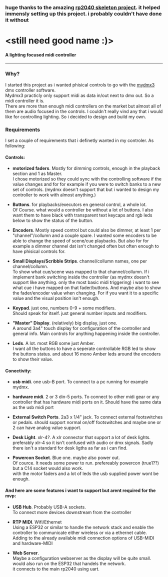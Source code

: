 ### huge thanks to the amazing [rp2040 skeleton project](https://github.com/daveythacher/RP2040_SKELETON). it helped immensly setting up this project. i probably couldn't have done it without

# &lt;still need good name :)&gt;
#### A lighting focused midi controller

---
### Why?
I started this project as i wanted phisical controls to go with the [mydmx3](https://www.adj.com/mydmx-3) dmx controller software.  
Mydmx3 practicly only support midi as data in/out next to dmx out. So a midi controller it is.  
There are more than enough midi controllers on the market but almost all of them are audio focused in the controls. I couldn't really vind any that i would like for controlling lighting. So i decided to design and build my own.

### Requirements
I set a couple of requirements that i definetly wanted in my controler. As following:  
#### Controls:

- **motorized faders**. Mostly for dimming controls, enough in the playback section and 1 as Master.  
  I chose motorized so they could sync with the controlling software if the value changes and for for example if you were to switch banks to a new set of controls. (mydmx doesn't support that but i wanted to design my controller to work with almost anything.)

  
- **Buttons**. for playbacks/executors en general control, a whole lot.  
  Of Course. what would a controller be without a lot of buttons. I also want them to have black with transparent text keycaps and rgb leds below to show the status of the button.

- **Encoders**. Mostly speed control but could also be dimmer, at least 1 per "channel"/collumn and a couple spare.
  I wanted some encoders to be able to change the speed of scene/cue playbacks. But also for for example a dimmer channel dat isn't changed often but often enough to have phisical controls for.

- **Small Displays/Scribble Strips**. channel/collumn names, one per channel/collumn.  
  To show what cue/scene was mapped to that channel/collumn. If i implement bank switching inside the controller (as mydmx doesn't support like anything. only the most basic midi triggering) i want to see what cue i have mapped on that fader/buttons.
  And maybe also to show the fader/encoder value when changing. For if you want it to a specific value and the visual position isn't enough.

- **Keypad**. just one, numbers 0-9 + some modifiers.  
  Should speak for itself. just general number inputs and modifiers.

- **"Master" Display**. (relatively) big display, just one.  
   A around 3a4" touch display for configuration of the controller and general info. Main controls for anything happening inside the controller.

- **Leds**. A lot. most RGB some just Amber.  
  I want all the buttons to have a seperate controllable RGB led to show the buttons status. and about 16 mono Amber leds around the encoders to show their value.

#### Conectivity:

- **usb midi**. one usb-B port.
  To connect to a pc running for example mydmx.

- **hardware midi**. 2 or 3 din-5 ports.
  To connect to other midi gear or any controller that has hardware midi ports on it. Should have the same data as the usb midi port

- **External Switch Ports**. 2a3 x 1/4" jack.
  To connect external footswitches or pedals. should support normal on/off footswitches and maybe one or 2 can have analog value support.

- **Desk Light**. xlr-4?.
  A xlr connector that support a lot of desk lights. preferably xlr-4 so it isn't confused with audio or dmx signals. Sadly there isn't a standard for desk ligths as far as i can find.

- **Powercon Socket**. Blue one. maybe also power out.  
  Of cource. It needs some power to run. prefereably powercon (true1??) but a C14 socket would also work.  
  with the motor faders and a lot of leds the usb supplied power wont be enough.

#### And here are some features i want to support but arent required for the mvp: 

- **USB Hub**. Probably USB-A sockets.  
  To connect more devices downstream from the controller

- **RTP MIDI**. Wifi/Ethernet  
  Using a ESP32 or similar to handle the network stack and enable the controller to communicate either wireless or via a ethernet cable.  
  Adding to the already available midi connection options of USB-MIDI and hardware-MIDI

- **Web Server**.  
  Maybe a configuration webserver as the display will be quite small. would also run on the ESP32 that handels the network.  
  it connects to the main rp2040 using uart.

